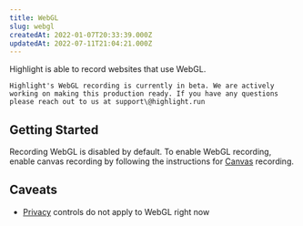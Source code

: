 ```yaml
---
title: WebGL
slug: webgl
createdAt: 2022-01-07T20:33:39.000Z
updatedAt: 2022-07-11T21:04:21.000Z
---
```


Highlight is able to record websites that use WebGL.

```hint
Highlight's WebGL recording is currently in beta. We are actively working on making this production ready. If you have any questions please reach out to us at support\@highlight.run
```

## Getting Started

Recording WebGL is disabled by default. To enable WebGL recording, enable canvas recording by following the instructions for [Canvas](/product-features/canvas) recording.

## Caveats

-   [Privacy](/session-replay/privacy) controls do not apply to WebGL right now
